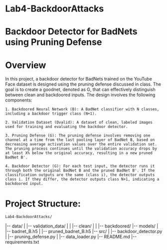 # Lab4-BackdoorAttacks
# Backdoor Detector for BadNets using Pruning Defense
# Overview

In this project, a backdoor detector for BadNets trained on the YouTube Face dataset is designed using the pruning defense discussed in class. The goal is to create a goodnet, denoted as G, that can effectively distinguish between clean and backdoored inputs. The design involves the following components:

    1. Backdoored Neural Network (B): A BadNet classifier with N classes, including a backdoor trigger class (N+1).

    2. Validation Dataset (Dvalid): A dataset of clean, labeled images used for training and evaluating the backdoor detector.

    3. Pruning Defense (G): The pruning defense involves removing one channel at a time from the last pooling layer of BadNet B, based on decreasing average activation values over the entire validation set. The pruning process continues until the validation accuracy drops by at least X% below the original accuracy, resulting in a new pruned BadNet B'.

    4. Backdoor Detector (G): For each test input, the detector runs it through both the original BadNet B and the pruned BadNet B'. If the classification outputs are the same (class i), the detector outputs class i. If they differ, the detector outputs class N+1, indicating a backdoored input.

  #  Project Structure:

    Lab4-BackdoorAttacks/
|-- data/
|   |-- validation_data/
|   |   |-- clean/
|   |   |-- backdoored/
|-- models/
|   |-- badnet_B.h5
|   |-- pruned_badnet_B.h5
|-- src/
|   |-- backdoor_detector.py
|   |-- pruning_defense.py
|   |-- data_loader.py
|-- README.md
|-- requirements.txt
